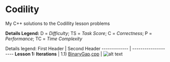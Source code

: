 # Codility
My C++ solutions to the Codillity lesson problems

**Details Legend:** D = *Difficulty*; TS = *Task Score*; C = *Correctness*; P = *Performance*; TC = *Time Complexity*

Details legend: 
First Header  | Second Header
------------- | --------------------
**Lesson 1: Iterations**  | 
1.1) [BinaryGap](https://app.codility.com/programmers/lessons/1-iterations/binary_gap/).[cpp](srs/1.1.2.BinaryGap.cpp)  | ![alt text][D-painless]

[D-painless]: https://img.shields.io/badge/D-Painless-81c1e1
[D-respectable]: https://img.shields.io/badge/D-respectable-61c0c5
